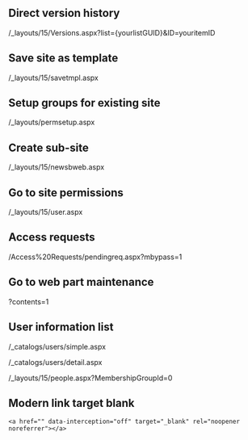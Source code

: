 ## Direct version history
/_layouts/15/Versions.aspx?list={yourlistGUID}&ID=youritemID

## Save site as template

/_layouts/15/savetmpl.aspx

## Setup groups for existing site

/_layouts/permsetup.aspx

## Create sub-site

/_layouts/15/newsbweb.aspx

## Go to site permissions

/_layouts/15/user.aspx

## Access requests
/Access%20Requests/pendingreq.aspx?mbypass=1

## Go to web part maintenance

?contents=1

## User information list

/_catalogs/users/simple.aspx

/_catalogs/users/detail.aspx

/_layouts/15/people.aspx?MembershipGroupId=0

## Modern link target blank
`<a href="" data-interception="off" target="_blank" rel="noopener noreferrer"></a>`
